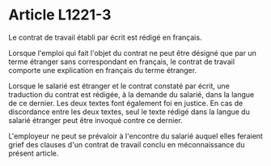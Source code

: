 # Article L1221-3

Le contrat de travail établi par écrit est rédigé en français.

Lorsque l'emploi qui fait l'objet du contrat ne peut être désigné que par un terme étranger sans correspondant en français, le contrat de travail comporte une explication en français du terme étranger.

Lorsque le salarié est étranger et le contrat constaté par écrit, une traduction du contrat est rédigée, à la demande du salarié, dans la langue de ce dernier. Les deux textes font également foi en justice. En cas de discordance entre les deux textes, seul le texte rédigé dans la langue du salarié étranger peut être invoqué contre ce dernier.

L'employeur ne peut se prévaloir à l'encontre du salarié auquel elles feraient grief des clauses d'un contrat de travail conclu en méconnaissance du présent article.